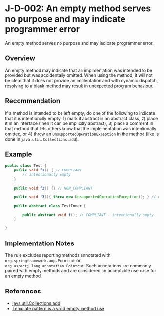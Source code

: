 # J-D-002: An empty method serves no purpose and may indicate programmer error

An empty method serves no purpose and may indicate programmer error.

## Overview

An empty method may indicate that an implmentation was intended to be provided but was accidentally omitted. When using the method, it will not be clear that it does not provide an implentation and with dynamic dispatch, resolving to a blank method may result in unexpected program behaviour.

## Recommendation

If a method is intended to be left empty, do one of the following to indicate that it is intentionally empty: 1) mark it abstract in an abstract class, 2) place it in an interface (then it can be implicitly abstract), 3) place a comment in that method that lets others know that the implementation was intentionally omitted, or 4) throw an `UnsupportedOperationException` in the method (like is done in `java.util.Collections.add`).

## Example

```java
public class Test {
    public void f1() { // COMPLIANT
        // intentionally empty
    }

    public void f2() {} // NON_COMPLIANT

    public void f3(){ throw new UnsupportedOperationException(); } // COMPLIANT

    public abstract class TestInner {

        public abstract void f(); // COMPLIANT - intentionally empty
    }

}
```

## Implementation Notes

The rule excludes reporting methods annotated with `org.springframework.aop.Pointcut` or `org.aspectj.lang.annotation.Pointcut`. Such annotations are commonly paired with empty methods and are considered an acceptable use case for an empty method.

## References
- [java.util.Collections.add](https://docs.oracle.com/en/java/javase/20/docs/api/java.base/java/util/Collection.html#add(E))
- [Template pattern is a valid empty method use](https://en.wikipedia.org/wiki/Template_method_pattern)
